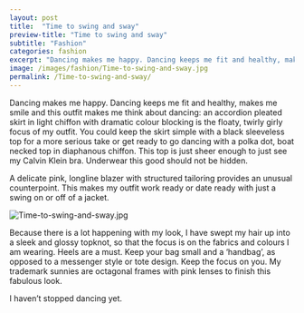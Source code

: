 ```yaml
---
layout: post
title:  "Time to swing and sway"
preview-title: "Time to swing and sway"
subtitle: "Fashion"
categories: fashion
excerpt: "Dancing makes me happy. Dancing keeps me fit and healthy, makes me smile and this outfit makes me think about dancing: an accordion pleated skirt in light chiffon with dramatic colour blocking is the floaty" 
image: /images/fashion/Time-to-swing-and-sway.jpg
permalink: /Time-to-swing-and-sway/
---
```


<div class="row justify-content-center">
<div class="col">
<p>Dancing makes me happy. Dancing keeps me fit and healthy, makes me smile and this outfit makes me think about dancing: an accordion pleated skirt in light chiffon with dramatic colour blocking is the floaty, twirly girly focus of my outfit. You could keep the skirt simple with a black sleeveless top for a more serious take or get ready to go dancing with a polka dot, boat necked top in diaphanous chiffon. This top is just sheer enough to just see my Calvin Klein bra. Underwear this good should not be hidden.</p>
<p>A delicate pink, longline blazer with structured tailoring provides an unusual counterpoint. This makes my outfit work ready or date ready with just a swing on or off of a jacket.</p>
<p><img src="{{ '/images/fashion/Time-to-swing-and-sway.jpg' | prepend: SourceUrl }}" alt="Time-to-swing-and-sway.jpg"></p>
<p>Because there is a lot happening with my look, I have swept my hair up into a sleek and glossy topknot, so that the focus is on the fabrics and colours I am wearing. Heels are a must. Keep your bag small and a ‘handbag’, as opposed to a messenger style or tote design. Keep the focus on you. My trademark sunnies are octagonal frames with pink lenses to finish this fabulous look.</p>
<p>I haven’t stopped dancing yet.</p>
</div>
</div>